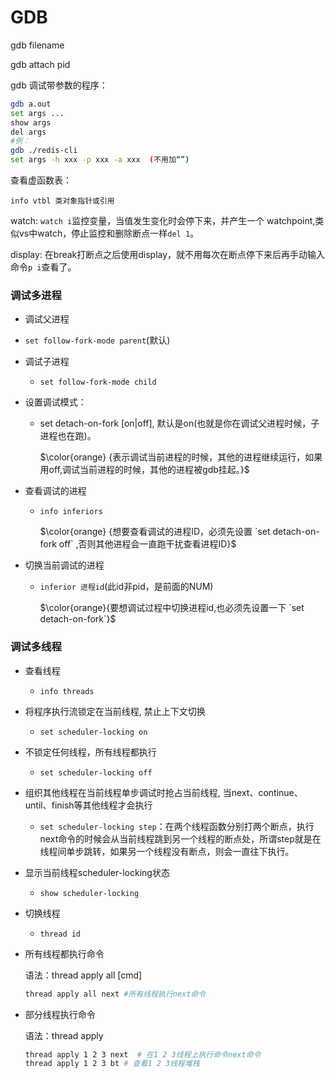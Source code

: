 # GDB

gdb filename

gdb attach pid

gdb 调试带参数的程序：

```bash
gdb a.out
set args ...
show args
del args
#例：
gdb ./redis-cli
set args -h xxx -p xxx -a xxx  (不用加“”)
```



查看虚函数表：

```
info vtbl 类对象指针或引用
```

watch: `watch i`监控变量，当值发生变化时会停下来，并产生一个 watchpoint,类似vs中watch，停止监控和删除断点一样`del 1`。

display: 在break打断点之后使用display，就不用每次在断点停下来后再手动输入命令`p i`查看了。





### 调试多进程

- 调试父进程
  
- `set follow-fork-mode parent`(默认)
  
- 调试子进程

  - `set follow-fork-mode child`

- 设置调试模式：

  - set detach-on-fork [on|off], 默认是on(也就是你在调试父进程时候，子进程也在跑)。

    $\color{orange} {表示调试当前进程的时候，其他的进程继续运行，如果用off,调试当前进程的时候，其他的进程被gdb挂起。}$			

- 查看调试的进程

  - `info inferiors`

    $\color{orange} {想要查看调试的进程ID，必须先设置 `set detach-on-fork off` ,否则其他进程会一直跑干扰查看进程ID}$

- 切换当前调试的进程

  - `inferior 进程id`(此id非pid，是前面的NUM)

    $\color{orange}{要想调试过程中切换进程id,也必须先设置一下 `set detach-on-fork`}$

### 调试多线程
  - 查看线程
    
    - `info threads`
    
  - 将程序执行流锁定在当前线程, 禁止上下文切换
    
    - `set scheduler-locking on`
    
  - 不锁定任何线程，所有线程都执行
    
    - `set scheduler-locking off`
    
  - 组织其他线程在当前线程单步调试时抢占当前线程, 当next、continue、until、finish等其他线程才会执行
    
    - `set scheduler-locking step`：在两个线程函数分别打两个断点，执行next命令的时候会从当前线程跳到另一个线程的断点处，所谓step就是在线程间单步跳转，如果另一个线程没有断点，则会一直往下执行。
    
  - 显示当前线程scheduler-locking状态
    
    - `show scheduler-locking`
    
  - 切换线程
    
    - `thread id` 
    
  - 所有线程都执行命令
    
    语法：thread apply all [cmd]
    
    ```bash
    thread apply all next #所有线程执行next命令
    ```
    
  - 部分线程执行命令

    语法：thread apply <thread-id> <command>

    ```bash
    thread apply 1 2 3 next  # 在1 2 3线程上执行命令next命令
    thread apply 1 2 3 bt # 查看1 2 3线程堆栈
    ```